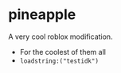 # pineapple
A very cool roblox modification.
- For the coolest of them all
- `loadstring:("testidk")`
